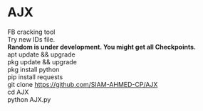# AJX
FB cracking tool <br>
Try new IDs file.<br>
<b>Random is under development. You might get all Checkpoints.
</b><br>
apt update && upgrade<br>
pkg update && upgrade<br>
pkg install python<br>
pip install requests<br>
git clone https://github.com/SIAM-AHMED-CP/AJX<br>
cd AJX<br>
python AJX.py

